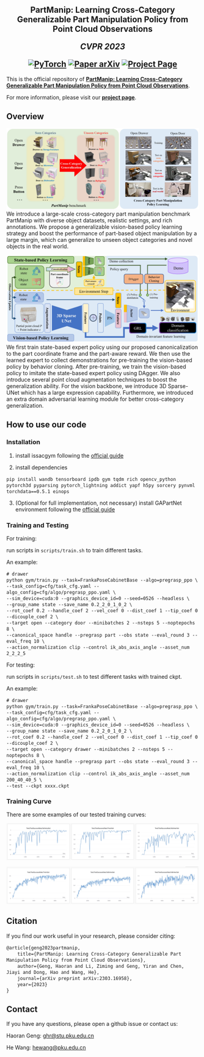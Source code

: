 <h2 align="center">
  <b>PartManip: Learning Cross-Category Generalizable Part Manipulation Policy from Point Cloud Observations</b>

  <b><i>CVPR 2023</i></b>


<div align="center">
    <a href="https://cvpr.thecvf.com/virtual/2023/poster/22553" target="_blank">
    <img src="https://img.shields.io/badge/CVPR 2023-Conference Paper-red" alt="PyTorch"/></a>
    <a href="https://arxiv.org/abs/2303.16958" target="_blank">
    <img src="https://img.shields.io/badge/Paper-arXiv-green" alt="Paper arXiv"></a>
    <a href="https://pku-epic.github.io/PartManip/" target="_blank">
    <img src="https://img.shields.io/badge/Page-PartManip-blue" alt="Project Page"/></a>
</div>

</h2>

This is the official repository of [**PartManip: Learning Cross-Category Generalizable Part Manipulation Policy from Point Cloud Observations**](https://arxiv.org/abs/2303.16958).

For more information, please visit our [**project page**](https://pku-epic.github.io/PartManip/).

## Overview
![overview](imgs/teaser.jpg)
We introduce a large-scale cross-category part manipulation benchmark PartManip with diverse object datasets, realistic settings, and rich annotations. We propose a generalizable vision-based policy learning strategy and boost the performance of part-based object manipulation by a large margin, which can generalize to unseen object categories and novel objects in the real world.

![pipeline](imgs/pipeline.jpg)
We first train state-based expert policy using our proposed canonicalization to the part coordinate frame and the part-aware reward. We then use the learned expert to collect demonstrations for pre-training the vision-based policy by behavior cloning. After pre-training, we train the vision-based policy to imitate the state-based expert policy using DAgger. We also introduce several point cloud augmentation techniques to boost the generalization ability. For the vision backbone, we introduce 3D Sparse-UNet which has a large expression capability. Furthermore, we introduced an extra domain adversarial learning module for better cross-category generalization.

## How to use our code

### Installation

1. install issacgym following the [official guide](https://developer.nvidia.com/isaac-gym)

2. install dependencies
```
pip install wandb tensorboard ipdb gym tqdm rich opencv_python pytorch3d pyparsing pytorch_lightning addict yapf h5py sorcery pynvml torchdata==0.5.1 einops
```

3. (Optional for full implementation, not necessary) install GAPartNet environment following the [official guide](https://github.com/geng-haoran/GAPartNet_env)

### Training and Testing

For training:

run scripts in `scripts/train.sh` to train different tasks.

An example:
```
# drawer
python gym/train.py --task=FrankaPoseCabinetBase --algo=pregrasp_ppo \
--task_config=cfg/task_cfg.yaml --algo_config=cfg/algo/pregrasp_ppo.yaml \
--sim_device=cuda:0 --graphics_device_id=0 --seed=0526 --headless \
--group_name state --save_name 0.2_2_0_1_0_2 \
--rot_coef 0.2 --handle_coef 2 --vel_coef 0 --dist_coef 1 --tip_coef 0 --dicouple_coef 2 \
--target open --category door --minibatches 2 --nsteps 5 --noptepochs 8 \
--canonical_space handle --pregrasp part --obs state --eval_round 3 --eval_freq 10 \
--action_normalization clip --control ik_abs_axis_angle --asset_num 2_2_2_5
```

For testing:

run scripts in `scripts/test.sh` to test different tasks with trained ckpt.

An example:
```
# drawer
python gym/train.py --task=FrankaPoseCabinetBase --algo=pregrasp_ppo \
--task_config=cfg/task_cfg.yaml --algo_config=cfg/algo/pregrasp_ppo.yaml \
--sim_device=cuda:0 --graphics_device_id=0 --seed=0526 --headless \
--group_name state --save_name 0.2_2_0_1_0_2 \
--rot_coef 0.2 --handle_coef 2 --vel_coef 0 --dist_coef 1 --tip_coef 0 --dicouple_coef 2 \
--target open --category drawer --minibatches 2 --nsteps 5 --noptepochs 8 \
--canonical_space handle --pregrasp part --obs state --eval_round 3 --eval_freq 10 \
--action_normalization clip --control ik_abs_axis_angle --asset_num 200_40_40_5 \
--test --ckpt xxxx.ckpt
```

### Training Curve
There are some examples of our tested training curves:

![Training Curve for Drawer](imgs/drawer.jpg)

![Training Curve for Door](imgs/door.jpg)


## Citation
If you find our work useful in your research, please consider citing:

```
@article{geng2023partmanip,
    title={PartManip: Learning Cross-Category Generalizable Part Manipulation Policy from Point Cloud Observations},
    author={Geng, Haoran and Li, Ziming and Geng, Yiran and Chen, Jiayi and Dong, Hao and Wang, He},
    journal={arXiv preprint arXiv:2303.16958},
    year={2023}
}
```

## Contact
If you have any questions, please open a github issue or contact us:

Haoran Geng: ghr@stu.pku.edu.cn

He Wang: hewang@pku.edu.cn
